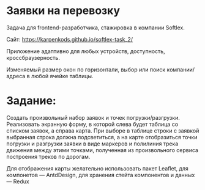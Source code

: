 # Заявки на перевозку

Задача для frontend-разработчика, стажировка в компании Softlex.

Сайт: https://karpenkods.github.io/softlex-task_2/

Приложение адаптивно для любых устройств, доступность, кроссбраузерность.

Изменяемый размер окон по горизонтали, выбор или поиск компании/адреса в любой ячейке таблицы.

# Задание:

Создать произвольный набор заявок и точек погрузки/разгрузки. Реализовать экранную форму, в которой слева будет таблица со списком заявок, а справа карта. При выборе в таблице строки с заявкой выбранная строка должна подсветиться, а на карте отобразиться точки погрузки и разгрузки заявки в виде маркеров и полилиния трека движения между этими точками, полученная из произвольного сервиса построения треков по дорогам. 

Для отображения карты желательно использовать пакет Leaflet, для компонетов — AntdDesign, для хранения стейта компонентов и данных — Redux


